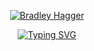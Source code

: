 <p align="center">
  <a href="https://github.com/Filigee">
    <img src="https://user-images.githubusercontent.com/121239324/212739029-15e3c3e5-1344-43d7-9083-ae4b2650cdc8.png" alt="Bradley Hagger" /></a>
</p>

<p align="center">
  <a href="https://git.io/typing-svg"><img src="https://readme-typing-svg.demolab.com?font=Comfortaa&size=22&pause=1000&color=F66361&center=true&vCenter=true&width=440&height=45&lines=software+engineer++++++++++++++++++++++++++++++++++++;always+learning+something+new;problem-solver" alt="Typing SVG" /></a>
</p>

#
